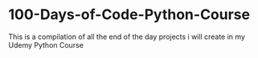 # 100-Days-of-Code-Python-Course
This is a compilation of all the end of the day projects i will create in my Udemy Python Course

